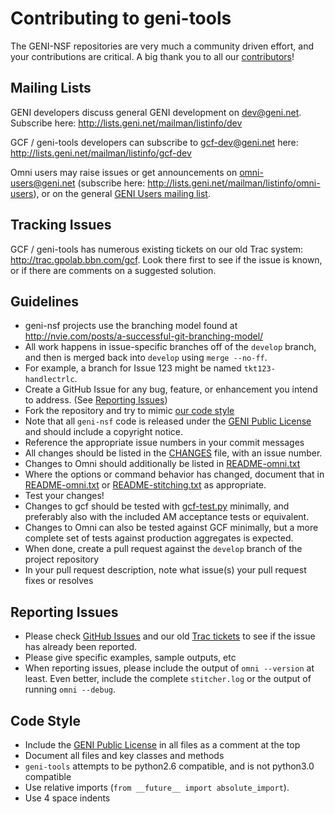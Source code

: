 # Contributing to geni-tools

The GENI-NSF repositories are very much a community driven effort, and
your contributions are critical. A big thank you to all our [contributors](CONTRIBUTORS.md)!

## Mailing Lists
GENI developers discuss general GENI development on dev@geni.net. Subscribe here: http://lists.geni.net/mailman/listinfo/dev

GCF / geni-tools developers can subscribe to gcf-dev@geni.net here: http://lists.geni.net/mailman/listinfo/gcf-dev

Omni users may raise issues or get announcements on omni-users@geni.net (subscribe here: http://lists.geni.net/mailman/listinfo/omni-users), or on the general [GENI Users mailing list](https://groups.google.com/forum/#!forum/geni-users).

## Tracking Issues
GCF / geni-tools has numerous existing tickets on our old Trac system: http://trac.gpolab.bbn.com/gcf. Look there first to see if the issue is known, or if there are comments on a suggested solution.

## Guidelines
 - geni-nsf projects use the branching model found at
 http://nvie.com/posts/a-successful-git-branching-model/
  - All work happens in issue-specific branches off of the `develop`
  branch, and then is merged back into `develop` using `merge --no-ff`.
   - For example, a branch for Issue 123 might be named `tkt123-handlectrlc`.
 - Create a GitHub Issue for any bug, feature, or enhancement you
 intend to address. (See [Reporting Issues](#reporting-issues))
 - Fork the repository and try to mimic [our code style](#code-style)
 - Note that all `geni-nsf` code is released under the [GENI Public
 License](LICENSE.txt) and should include a copyright notice.
 - Reference the appropriate issue numbers in your commit messages
 - All changes should be listed in the [CHANGES](CHANGES) file, with an issue
 number.
  - Changes to Omni should additionally be listed in
 [README-omni.txt](README-omni.txt)
 - Where the options or command behavior has changed, document that in
 [README-omni.txt](README-omni.txt) or [README-stitching.txt](README-stitching.txt) as appropriate.
 - Test your changes!
  - Changes to gcf should be tested with [gcf-test.py](src/gcf-test.py) minimally, and
 preferably also with the included AM acceptance tests or equivalent.
  - Changes to Omni can also be tested against GCF minimally, but a
 more complete set of tests against production aggregates is expected.
 - When done, create a pull request against the `develop` branch of
 the project repository
 - In your pull request description, note what issue(s) your pull
 request fixes or resolves

## Reporting Issues ##
 - Please check [GitHub Issues](https://github.com/GENI-NSF/geni-tools/issues) and our old [Trac tickets](http://trac.gpolab.bbn.com/gcf/report) to see if the issue has already been reported.
 - Please give specific examples, sample outputs, etc
 - When reporting issues, please include the output of `omni --version` at least. Even better, include the complete `stitcher.log` or the output of running `omni --debug`.

## Code Style ##
 - Include the [GENI Public License](LICENSE.txt) in all files as a comment at the top
 - Document all files and key classes and methods
 - `geni-tools` attempts to be python2.6 compatible, and is not python3.0 compatible
 - Use relative imports (`from __future__ import absolute_import`).
 - Use 4 space indents

